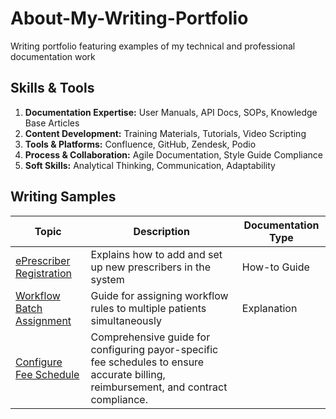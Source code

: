 # About-My-Writing-Portfolio
Writing portfolio featuring examples of my technical and professional documentation work

## Skills & Tools

1. **Documentation Expertise:** User Manuals, API Docs, SOPs, Knowledge Base Articles  
2. **Content Development:** Training Materials, Tutorials, Video Scripting  
3. **Tools & Platforms:** Confluence, GitHub, Zendesk, Podio  
4. **Process & Collaboration:** Agile Documentation, Style Guide Compliance  
5. **Soft Skills:** Analytical Thinking, Communication, Adaptability

## Writing Samples

| Topic | Description | Documentation Type |
|---------------------------|----------------------------------------------------------|------------------|
| [ePrescriber Registration](https://github.com/arpithasc/ePrescriber-Registration/blob/main/README.md) | Explains how to add and set up new prescribers in the system | How-to Guide |
| [Workflow Batch Assignment](https://github.com/arpithasc/Workflow-Batch-Assignment/blob/main/README.md) | Guide for assigning workflow rules to multiple patients simultaneously | Explanation |
| [Configure Fee Schedule](https://github.com/arpithasc/Configure-Fee-Schedule/blob/main/README.md) | Comprehensive guide for configuring payor-specific fee schedules to ensure accurate billing, reimbursement, and contract compliance. |

